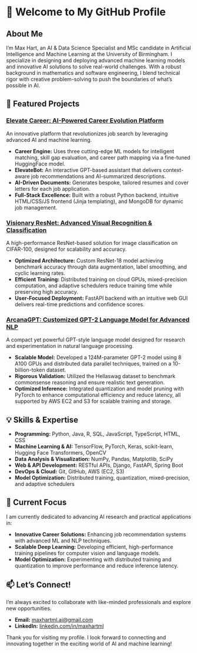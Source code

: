 # 👋 Welcome to My GitHub Profile

## About Me

I’m Max Hart, an AI & Data Science Specialist and MSc candidate in Artificial Intelligence and Machine Learning at the University of Birmingham. I specialize in designing and deploying advanced machine learning models and innovative AI solutions to solve real-world challenges. With a robust background in mathematics and software engineering, I blend technical rigor with creative problem-solving to push the boundaries of what’s possible in AI.

## 🚀 Featured Projects

### [Elevate Career: AI-Powered Career Evolution Platform](https://github.com/maxhartml/Elevate-Career)
An innovative platform that revolutionizes job search by leveraging advanced AI and machine learning.
- **Career Engine:** Uses three cutting-edge ML models for intelligent matching, skill gap evaluation, and career path mapping via a fine-tuned HuggingFace model.
- **ElevateBot:** An interactive GPT-based assistant that delivers context-aware job recommendations and AI-summarized descriptions.
- **AI-Driven Documents:** Generates bespoke, tailored resumes and cover letters for each job application.
- **Full-Stack Excellence:** Built with a robust Python backend, intuitive HTML/CSS/JS frontend (Jinja templating), and MongoDB for dynamic job management.

### [Visionary ResNet: Advanced Visual Recognition & Classification](https://github.com/maxhartml/Visionary-ResNet)
A high-performance ResNet-based solution for image classification on CIFAR-100, designed for scalability and accuracy.
- **Optimized Architecture:** Custom ResNet-18 model achieving benchmark accuracy through data augmentation, label smoothing, and cyclic learning rates.
- **Efficient Training:** Distributed training on cloud GPUs, mixed-precision computation, and adaptive schedulers reduce training time while preserving high accuracy.
- **User-Focused Deployment:** FastAPI backend with an intuitive web GUI delivers real-time predictions and confidence scores.

### [ArcanaGPT: Customized GPT-2 Language Model for Advanced NLP](https://github.com/maxhartml/ArcanaGPT)
A compact yet powerful GPT-style language model designed for research and experimentation in natural language processing.
- **Scalable Model:** Developed a 124M-parameter GPT-2 model using 8 A100 GPUs and distributed data parallel techniques, trained on a 10-billion-token dataset.
- **Rigorous Validation:** Utilized the Hellaswag dataset to benchmark commonsense reasoning and ensure realistic text generation.
- **Optimized Inference:** Integrated quantization and model pruning with PyTorch to enhance computational efficiency and reduce latency, all supported by AWS EC2 and S3 for scalable training and storage.

## 💡 Skills & Expertise
- **Programming:** Python, Java, R, SQL, JavaScript, TypeScript, HTML, CSS
- **Machine Learning & AI:** TensorFlow, PyTorch, Keras, scikit-learn, Hugging Face Transformers, OpenCV
- **Data Analysis & Visualization:** NumPy, Pandas, Matplotlib, SciPy
- **Web & API Development:** RESTful APIs, Django, FastAPI, Spring Boot
- **DevOps & Cloud:** Git, GitHub, AWS (EC2, S3)
- **Model Optimization:** Distributed training, quantization, mixed-precision, and adaptive schedulers

## 🌟 Current Focus

I am currently dedicated to advancing AI research and practical applications in:
- **Innovative Career Solutions:** Enhancing job recommendation systems with advanced ML and NLP techniques.
- **Scalable Deep Learning:** Developing efficient, high-performance training pipelines for computer vision and language models.
- **Model Optimization:** Experimenting with distributed training and quantization to improve performance and reduce inference latency.

## 📫 Let’s Connect!

I’m always excited to collaborate with like-minded professionals and explore new opportunities.
- **Email:** [maxhartml.ai@gmail.com](mailto:maxhartml.ai@gmail.com)
- **LinkedIn:** [linkedin.com/in/maxhartml](https://linkedin.com/in/maxhartml)

Thank you for visiting my profile. I look forward to connecting and innovating together in the exciting world of AI and machine learning!
